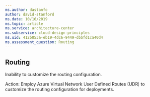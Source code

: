 ```yaml
---
ms.author: dastanfo
author: david-stanford
ms.date: 10/16/2019
ms.topic: article
ms.service: architecture-center
ms.subservice: cloud-design-principles
ms.uid: 412b853a-eb19-4dc6-9449-dbbfd1ca40d4
ms.assessment_question: Routing
---
```

## Routing

Inability to customize the routing configuration.

Action:
Employ Azure Virtual Network User Defined Routes (UDR) to customize the routing configuration for deployments.
